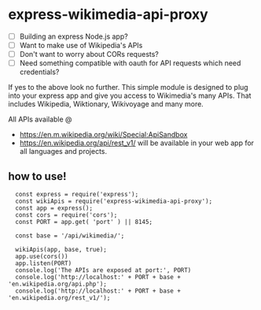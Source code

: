 # express-wikimedia-api-proxy

- [ ]  Building an express Node.js app?
- [ ] Want to make use of Wikipedia's APIs
- [ ] Don't want to worry about CORs requests?
- [ ] Need something compatible with oauth for API requests which need credentials?

If yes to the above look no further. This simple module is designed to plug into your express app
and give you access to Wikimedia's many APIs. That includes Wikipedia, Wiktionary, Wikivoyage and many more.

All APIs available @
* https://en.m.wikipedia.org/wiki/Special:ApiSandbox
* https://en.wikipedia.org/api/rest_v1/
will be available in your web app for all languages and projects.

## how to use!
```
  const express = require('express');
  const wikiApis = require('express-wikimedia-api-proxy');
  const app = express();
  const cors = require('cors');
  const PORT = app.get( 'port' ) || 8145;

  const base = '/api/wikimedia/';

  wikiApis(app, base, true);
  app.use(cors())
  app.listen(PORT)
  console.log('The APIs are exposed at port:', PORT)
  console.log('http://localhost:' + PORT + base + 'en.wikipedia.org/api.php');
  console.log('http://localhost:' + PORT + base + 'en.wikipedia.org/rest_v1/');
```

